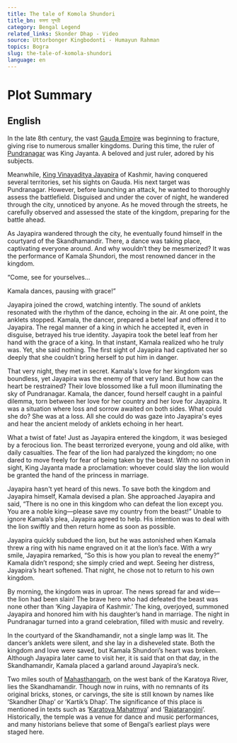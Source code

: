 ```yaml
---
title: The tale of Komola Shundori
title_bn: কমলা সুন্দরী
category: Bengal Legend
related_links: Skonder Dhap - Video
source: Uttorbonger Kingbodonti - Humayun Rahman
topics: Bogra
slug: the-tale-of-komola-shundori
language: en
---
```


# Plot Summary

## English

In the late 8th century, the vast [Gauda Empire](https://en.wikipedia.org/wiki/Kingdom_of_Gauda) was beginning to fracture, giving rise to numerous smaller kingdoms. During this time, the ruler of [Pundranagar](https://en.wikipedia.org/wiki/Pundranagar) was King Jayanta. A beloved and just ruler, adored by his subjects.

Meanwhile, [King Vinayaditya Jayapira](https://www.jatland.com/home/Jayapida) of Kashmir, having conquered several territories, set his sights on Gauda. His next target was Pundranagar. However, before launching an attack, he wanted to thoroughly assess the battlefield. Disguised and under the cover of night, he wandered through the city, unnoticed by anyone. As he moved through the streets, he carefully observed and assessed the state of the kingdom, preparing for the battle ahead.

As Jayapira wandered through the city, he eventually found himself in the courtyard of the Skandhamandir. There, a dance was taking place, captivating everyone around. And why wouldn’t they be mesmerized? It was the performance of Kamala Shundori, the most renowned dancer in the kingdom.

“Come, see for yourselves...

Kamala dances, pausing with grace!”

Jayapira joined the crowd, watching intently. The sound of anklets resonated with the rhythm of the dance, echoing in the air. At one point, the anklets stopped. Kamala, the dancer, prepared a betel leaf and offered it to Jayapira. The regal manner of a king in which he accepted it, even in disguise, betrayed his true identity. Jayapira took the betel leaf from her hand with the grace of a king. In that instant, Kamala realized who he truly was. Yet, she said nothing. The first sight of Jayapira had captivated her so deeply that she couldn’t bring herself to put him in danger.

That very night, they met in secret. Kamala's love for her kingdom was boundless, yet Jayapira was the enemy of that very land. But how can the heart be restrained? Their love blossomed like a full moon illuminating the sky of Pundranagar. Kamala, the dancer, found herself caught in a painful dilemma, torn between her love for her country and her love for Jayapira. It was a situation where loss and sorrow awaited on both sides. What could she do? She was at a loss. All she could do was gaze into Jayapira's eyes and hear the ancient melody of anklets echoing in her heart.

What a twist of fate! Just as Jayapira entered the kingdom, it was besieged by a ferocious lion. The beast terrorized everyone, young and old alike, with daily casualties. The fear of the lion had paralyzed the kingdom; no one dared to move freely for fear of being taken by the beast. With no solution in sight, King Jayanta made a proclamation: whoever could slay the lion would be granted the hand of the princess in marriage.

Jayapira hasn't yet heard of this news. To save both the kingdom and Jayapira himself, Kamala devised a plan. She approached Jayapira and said, “There is no one in this kingdom who can defeat the lion except you. You are a noble king—please save my country from the beast!” Unable to ignore Kamala’s plea, Jayapira agreed to help. His intention was to deal with the lion swiftly and then return home as soon as possible.

Jayapira quickly subdued the lion, but he was astonished when Kamala threw a ring with his name engraved on it at the lion’s face. With a wry smile, Jayapira remarked, “So this is how you plan to reveal the enemy?” Kamala didn’t respond; she simply cried and wept. Seeing her distress, Jayapira’s heart softened. That night, he chose not to return to his own kingdom.

By morning, the kingdom was in uproar. The news spread far and wide— the lion had been slain! The brave hero who had defeated the beast was none other than ‘King Jayapira of Kashmir.’ The king, overjoyed, summoned Jayapira and honored him with his daughter’s hand in marriage. The night in Pundranagar turned into a grand celebration, filled with music and revelry.

In the courtyard of the Skandhamandir, not a single lamp was lit. The dancer’s anklets were silent, and she lay in a disheveled state. Both the kingdom and love were saved, but Kamala Shundori’s heart was broken. Although Jayapira later came to visit her, it is said that on that day, in the Skandhamandir, Kamala placed a garland around Jayapira’s neck.

Two miles south of [Mahasthangarh](https://en.wikipedia.org/wiki/Mahasthangarh), on the west bank of the Karatoya River, lies the Skandhamandir. Though now in ruins, with no remnants of its original bricks, stones, or carvings, the site is still known by names like ‘Skandher Dhap’ or ‘Kartik’s Dhap’. The significance of this place is mentioned in texts such as ‘[Karatoya Mahatmya](https://gretil.sub.uni-goettingen.de/gretil/corpustei/transformations/html/sa_karatoyAmAhAtmya.htm)’ and ‘[Rajatarangini](https://en.wikipedia.org/wiki/Rajatarangini)’. Historically, the temple was a venue for dance and music performances, and many historians believe that some of Bengal’s earliest plays were staged here.
